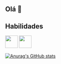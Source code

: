 ## Olá 👋

## Habilidades

<img loading=lazy src="https://cdn.jsdelivr.net/gh/devicons/devicon@latest/icons/html5/html5-original.svg" width="40" height="40"/>  <img loading=lazy src="https://cdn.jsdelivr.net/gh/devicons/devicon@latest/icons/css3/css3-original.svg" width="40" height="40"/>

                   


[![Anurag's GitHub stats](https://github-readme-stats.vercel.app/api?username=ppeu1302&show_icons=true&theme=dark)](https://github.com/anuraghazra/github-readme-stats)
